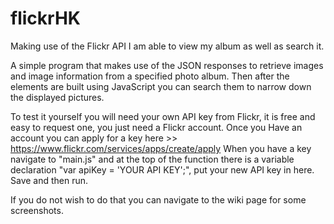 # flickrHK
Making use of the Flickr API I am able to view my album as well as search it.

A simple program that makes use of the JSON responses to retrieve images and image information from a specified photo album. Then after the elements are built using JavaScript you can search them to narrow down the displayed pictures. 

To test it yourself you will need your own API key from Flickr, it is free and easy to request one, you just need a Flickr account.
Once you Have an account you can apply for a key here >> https://www.flickr.com/services/apps/create/apply
When you have a key navigate to "main.js" and at the top of the function there is a variable declaration "var apiKey = 'YOUR API KEY';", put your new API key in here. Save and then run.

If you do not wish to do that you can navigate to the wiki page for some screenshots.
